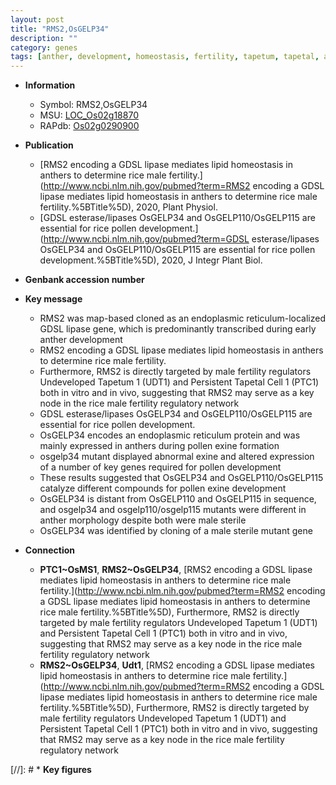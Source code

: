 ```yaml
---
layout: post
title: "RMS2,OsGELP34"
description: ""
category: genes
tags: [anther, development, homeostasis, fertility, tapetum, tapetal, anther development, node, pollen, sterile, pollen development, pollen exine formation]
---
```


* **Information**  
    + Symbol: RMS2,OsGELP34  
    + MSU: [LOC_Os02g18870](http://rice.uga.edu/cgi-bin/ORF_infopage.cgi?orf=LOC_Os02g18870)  
    + RAPdb: [Os02g0290900](http://rapdb.dna.affrc.go.jp/viewer/gbrowse_details/irgsp1?name=Os02g0290900)  

* **Publication**  
    + [RMS2 encoding a GDSL lipase mediates lipid homeostasis in anthers to determine rice male fertility.](http://www.ncbi.nlm.nih.gov/pubmed?term=RMS2 encoding a GDSL lipase mediates lipid homeostasis in anthers to determine rice male fertility.%5BTitle%5D), 2020, Plant Physiol.
    + [GDSL esterase/lipases OsGELP34 and OsGELP110/OsGELP115 are essential for rice pollen development.](http://www.ncbi.nlm.nih.gov/pubmed?term=GDSL esterase/lipases OsGELP34 and OsGELP110/OsGELP115 are essential for rice pollen development.%5BTitle%5D), 2020, J Integr Plant Biol.

* **Genbank accession number**  

* **Key message**  
    + RMS2 was map-based cloned as an endoplasmic reticulum-localized GDSL lipase gene, which is predominantly transcribed during early anther development
    + RMS2 encoding a GDSL lipase mediates lipid homeostasis in anthers to determine rice male fertility.
    + Furthermore, RMS2 is directly targeted by male fertility regulators Undeveloped Tapetum 1 (UDT1) and Persistent Tapetal Cell 1 (PTC1) both in vitro and in vivo, suggesting that RMS2 may serve as a key node in the rice male fertility regulatory network
    + GDSL esterase/lipases OsGELP34 and OsGELP110/OsGELP115 are essential for rice pollen development.
    + OsGELP34 encodes an endoplasmic reticulum protein and was mainly expressed in anthers during pollen exine formation
    + osgelp34 mutant displayed abnormal exine and altered expression of a number of key genes required for pollen development
    + These results suggested that OsGELP34 and OsGELP110/OsGELP115 catalyze different compounds for pollen exine development
    + OsGELP34 is distant from OsGELP110 and OsGELP115 in sequence, and osgelp34 and osgelp110/osgelp115 mutants were different in anther morphology despite both were male sterile
    + OsGELP34 was identified by cloning of a male sterile mutant gene

* **Connection**  
    + __PTC1~OsMS1__, __RMS2~OsGELP34__, [RMS2 encoding a GDSL lipase mediates lipid homeostasis in anthers to determine rice male fertility.](http://www.ncbi.nlm.nih.gov/pubmed?term=RMS2 encoding a GDSL lipase mediates lipid homeostasis in anthers to determine rice male fertility.%5BTitle%5D),  Furthermore, RMS2 is directly targeted by male fertility regulators Undeveloped Tapetum 1 (UDT1) and Persistent Tapetal Cell 1 (PTC1) both in vitro and in vivo, suggesting that RMS2 may serve as a key node in the rice male fertility regulatory network
    + __RMS2~OsGELP34__, __Udt1__, [RMS2 encoding a GDSL lipase mediates lipid homeostasis in anthers to determine rice male fertility.](http://www.ncbi.nlm.nih.gov/pubmed?term=RMS2 encoding a GDSL lipase mediates lipid homeostasis in anthers to determine rice male fertility.%5BTitle%5D),  Furthermore, RMS2 is directly targeted by male fertility regulators Undeveloped Tapetum 1 (UDT1) and Persistent Tapetal Cell 1 (PTC1) both in vitro and in vivo, suggesting that RMS2 may serve as a key node in the rice male fertility regulatory network

[//]: # * **Key figures**  


